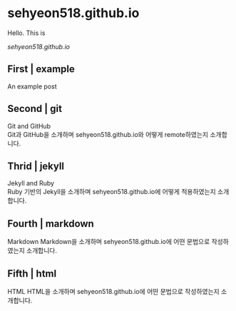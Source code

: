# sehyeon518.github.io
Hello. This is

*sehyeon518.github.io*

## First | example  
An example post

## Second | git  
Git and GitHub  
Git과 GitHub을 소개하며 sehyeon518.github.io와 어떻게 remote하였는지 소개합니다.

## Thrid | jekyll  
Jekyll and Ruby  
Ruby 기반의 Jekyll을 소개하며 sehyeon518.github.io에 어떻게 적용하였는지 소개합니다.

## Fourth | markdown  
Markdown
Markdown을 소개하며 sehyeon518.github.io에 어떤 문법으로 작성하였는지 소개합니다.

## Fifth | html  
HTML
HTML을 소개하며 sehyeon518.github.io에 어떤 문법으로 작성하였는지 소개합니다.
